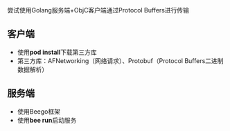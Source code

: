 尝试使用Golang服务端+ObjC客户端通过Protocol Buffers进行传输

## 客户端
* 使用**pod install**下载第三方库
* 第三方库：AFNetworking（网络请求）、Protobuf（Protocol Buffers二进制数据解析）

## 服务端
* 使用Beego框架
* 使用**bee run**启动服务
